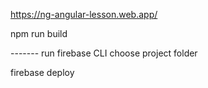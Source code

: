 https://ng-angular-lesson.web.app/


npm run build

------- run firebase CLI choose project folder

firebase deploy
